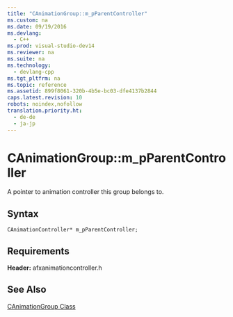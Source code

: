 ```yaml
---
title: "CAnimationGroup::m_pParentController"
ms.custom: na
ms.date: 09/19/2016
ms.devlang: 
  - C++
ms.prod: visual-studio-dev14
ms.reviewer: na
ms.suite: na
ms.technology: 
  - devlang-cpp
ms.tgt_pltfrm: na
ms.topic: reference
ms.assetid: 899f8061-320b-4b5e-bc03-dfe4137b2844
caps.latest.revision: 10
robots: noindex,nofollow
translation.priority.ht: 
  - de-de
  - ja-jp
---
```

# CAnimationGroup::m_pParentController
A pointer to animation controller this group belongs to.  
  
## Syntax  
  
```  
CAnimationController* m_pParentController;  
```  
  
## Requirements  
 **Header:** afxanimationcontroller.h  
  
## See Also  
 [CAnimationGroup Class](../vs140/CAnimationGroup-Class.md)